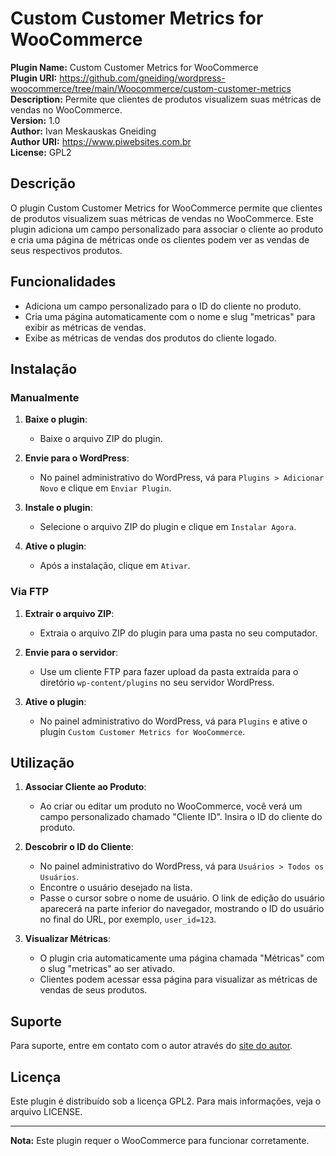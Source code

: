 # Custom Customer Metrics for WooCommerce

**Plugin Name:** Custom Customer Metrics for WooCommerce  
**Plugin URI:** https://github.com/gneiding/wordpress-woocommerce/tree/main/Woocommerce/custom-customer-metrics
**Description:** Permite que clientes de produtos visualizem suas métricas de vendas no WooCommerce.  
**Version:** 1.0  
**Author:** Ivan Meskauskas Gneiding  
**Author URI:** https://www.piwebsites.com.br  
**License:** GPL2

## Descrição

O plugin Custom Customer Metrics for WooCommerce permite que clientes de produtos visualizem suas métricas de vendas no WooCommerce. Este plugin adiciona um campo personalizado para associar o cliente ao produto e cria uma página de métricas onde os clientes podem ver as vendas de seus respectivos produtos.

## Funcionalidades

- Adiciona um campo personalizado para o ID do cliente no produto.
- Cria uma página automaticamente com o nome e slug "metricas" para exibir as métricas de vendas.
- Exibe as métricas de vendas dos produtos do cliente logado.

## Instalação

### Manualmente

1. **Baixe o plugin**:
   - Baixe o arquivo ZIP do plugin.

2. **Envie para o WordPress**:
   - No painel administrativo do WordPress, vá para `Plugins > Adicionar Novo` e clique em `Enviar Plugin`.

3. **Instale o plugin**:
   - Selecione o arquivo ZIP do plugin e clique em `Instalar Agora`.

4. **Ative o plugin**:
   - Após a instalação, clique em `Ativar`.

### Via FTP

1. **Extrair o arquivo ZIP**:
   - Extraia o arquivo ZIP do plugin para uma pasta no seu computador.

2. **Envie para o servidor**:
   - Use um cliente FTP para fazer upload da pasta extraída para o diretório `wp-content/plugins` no seu servidor WordPress.

3. **Ative o plugin**:
   - No painel administrativo do WordPress, vá para `Plugins` e ative o plugin `Custom Customer Metrics for WooCommerce`.

## Utilização

1. **Associar Cliente ao Produto**:
   - Ao criar ou editar um produto no WooCommerce, você verá um campo personalizado chamado "Cliente ID". Insira o ID do cliente do produto.
   
2. **Descobrir o ID do Cliente**:
   - No painel administrativo do WordPress, vá para `Usuários > Todos os Usuários`.
   - Encontre o usuário desejado na lista.
   - Passe o cursor sobre o nome de usuário. O link de edição do usuário aparecerá na parte inferior do navegador, mostrando o ID do usuário no final do URL, por exemplo, `user_id=123`.

3. **Visualizar Métricas**:
   - O plugin cria automaticamente uma página chamada "Métricas" com o slug "metricas" ao ser ativado.
   - Clientes podem acessar essa página para visualizar as métricas de vendas de seus produtos.

## Suporte

Para suporte, entre em contato com o autor através do [site do autor](https://www.piwebsites.com.br).

## Licença

Este plugin é distribuído sob a licença GPL2. Para mais informações, veja o arquivo LICENSE.

---

**Nota:** Este plugin requer o WooCommerce para funcionar corretamente.

